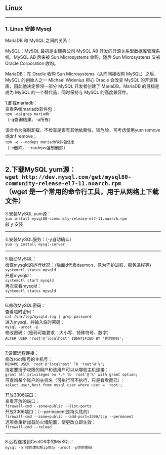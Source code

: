 ## Linux
---
### 1. Linux 安装 Mysql
MariaDB 和 MySQL 之间的关系：  

MySQL：MySQL 最初是由瑞典公司 MySQL AB 开发的开源关系型数据库管理系统。MySQL AB 后来被 Sun Microsystems 收购，随后 Sun Microsystems 又被 Oracle Corporation 收购。  

MariaDB：在 Oracle 收购 Sun Microsystems（从而间接收购 MySQL）之后，MySQL 的创始人之一 Michael Widenius 担心 Oracle 会改变 MySQL 的开源性质，因此他决定带领一部分 MySQL 开发者创建了 MariaDB。MariaDB 的目标是成为 MySQL 的一个替代品，同时保持与 MySQL 的高度兼容性。

1.卸载mariadb：  
查看系统mariadb软件包：  
`rpm -qa|grep mariadb`  
（-q查询结果、-a所有）  

该命令为强制卸载，不检查是否有其他依赖性，较危险，可考虑使用yum remove或dnf remove；  
`rpm -e --nodeps mariadb软件包信息`  
（-e删除、--nodeps强制删除）  

---

2.下载MySQL yum源：  
`wget http://dev.mysql.com/get/mysql80-community-release-el7-11.noarch.rpm`  
（wget 是一个常用的命令行工具，用于从网络上下载文件）
---
3.安装MySQL yum源：  
`yum install mysql80-community-release-el7-11.noarch.rpm`  
敲 y 安装  

---
4.安装MySQL服务：（-y自动确认）   
`yum -y install mysql-server`  

---
5.启动MySQL：  
检查mysqld的运行状况：（后面d代表daemon，意为守护进程、服务进程等）  
`systemctl status mysqld`  
开启mysqld：  
`systemctl start mysqld`  
再次查看mysqld：  
`systemctl status mysqld`   

---
6.修改MySQL密码：  
查看临时密码：  
`cat /var/log/mysqld.log | grep password`  
进入mysql，并输入临时密码：  
`mysql -uroot -p`  
修改密码：（密码可能要求：大小写、特殊符号、数字）  
`ALTER USER 'root'@'localhost' IDENTIFIED BY '你的密码';`  

---
7.设置远程连接：   
修改root账号的主机号：    
`RENAME USER 'root'@'localhost' TO 'root'@'%';`  
指定要授予权限的用户和该用户可以从哪些主机连接：  
`grant all privileges on *.* to 'root'@'%' with grant option;`  
可查询某个账户的主机名（可执行可不执行，只是看看而已）:  
`select user,host from mysql.user where user = 'root';`  

开放3306端口：  
查看开放的端口：  
`firewall-cmd --zone=public --list-ports`   
开放3306端口：（--permanent是持久性的）  
`firewall-cmd --zone=public --add-port=3306/tcp --permanent`  
选项会重新加载防火墙配置，使更改立即生效：  
`firewall-cmd --reload`  

---
8.远程连接到CentOS中的MySQL：  
`mysql -h 你的虚拟机ip地址 -uroot -p你的密码`